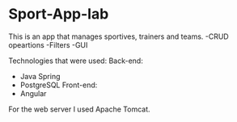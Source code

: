 # Sport-App-lab
This is an app that manages sportives, trainers and teams.
-CRUD opeartions
-Filters
-GUI

Technologies that were used:
Back-end:
- Java Spring
- PostgreSQL
Front-end:
- Angular

For the web server I used Apache Tomcat.
